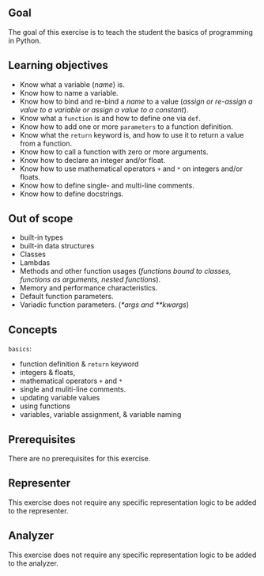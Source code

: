 ## Goal

The goal of this exercise is to teach the student the basics of programming in Python.

## Learning objectives

- Know what a variable (_name_) is.
- Know how to name a variable.
- Know how to bind and re-bind a _name_ to a value (_assign or re-assign a value to a variable or assign a value to a constant_).
- Know what a `function` is and how to define one via `def`.
- Know how to add one or more `parameters` to a function definition.
- Know what the `return` keyword is, and how to use it to return a value from a function.
- Know how to call a function with zero or more arguments.
- Know how to declare an integer and/or float.
- Know how to use mathematical operators `+` and `*` on integers and/or floats.
- Know how to define single- and multi-line comments.
- Know how to define docstrings.

## Out of scope

- built-in types
- built-in data structures
- Classes
- Lambdas
- Methods and other function usages (_functions bound to classes, functions as arguments, nested functions_).
- Memory and performance characteristics.
- Default function parameters.
- Variadic function parameters. (_\*args and \*\*kwargs_)

## Concepts

`basics`:

- function definition & `return` keyword
- integers & floats,
- mathematical operators `+` and `*`
- single and muliti-line comments.
- updating variable values
- using functions
- variables, variable assignment, & variable naming

## Prerequisites

There are no prerequisites for this exercise.

## Representer

This exercise does not require any specific representation logic to be added to the representer.

## Analyzer

This exercise does not require any specific representation logic to be added to the analyzer.
